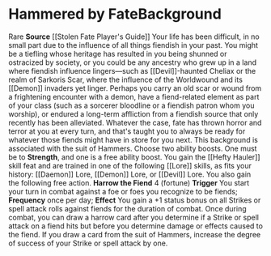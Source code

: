 ﻿---
ability: null
ability_boost: null
feat: null
id: '366'
name: Hammered by Fate
prerequisite: null
rarity: null
skill: null
source: '[[DATABASE/source/Stolen Fate Player''s Guide|Stolen Fate Player''s Guide]]'
subcategory: null
trait: null
type: null

---
# Hammered by Fate<span class="item-type">Background</span>

<span class="trait-rare item-trait">Rare</span>
**Source** [[Stolen Fate Player's Guide]]
Your life has been difficult, in no small part due to the influence of all things fiendish in your past. You might be a tiefling whose heritage has resulted in you being shunned or ostracized by society, or you could be any ancestry who grew up in a land where fiendish influence lingers—such as [[Devil]]-haunted Cheliax or the realm of Sarkoris Scar, where the influence of the Worldwound and its [[Demon]] invaders yet linger. Perhaps you carry an old scar or wound from a frightening encounter with a demon, have a fiend-related element as part of your class (such as a sorcerer bloodline or a fiendish patron whom you worship), or endured a long-term affliction from a fiendish source that only recently has been alleviated. Whatever the case, fate has thrown horror and terror at you at every turn, and that's taught you to always be ready for whatever those fiends might have in store for you next.
 This background is associated with the suit of Hammers.
 Choose two ability boosts. One must be to **Strength**, and one is a free ability boost.
 You gain the [[Hefty Hauler]] skill feat and are trained in one of the following [[Lore]] skills, as fits your history: [[Daemon]] Lore, [[Demon]] Lore, or [[Devil]] Lore. You also gain the following free action.
 **Harrow the Fiend** <span class="action-icon">4</span> (fortune) **Trigger** You start your turn in combat against a foe or foes you recognize to be fiends; **Frequency** once per day; **Effect** You gain a +1 status bonus on all Strikes or spell attack rolls against fiends for the duration of combat. Once during combat, you can draw a harrow card after you determine if a Strike or spell attack on a fiend hits but before you determine damage or effects caused to the fiend. If you draw a card from the suit of Hammers, increase the degree of success of your Strike or spell attack by one.
